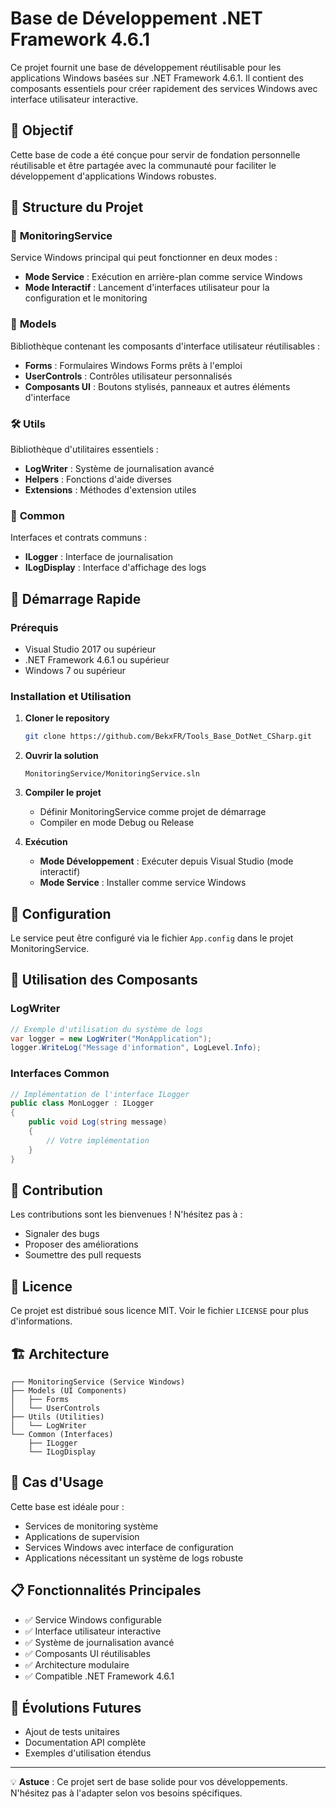 # Base de Développement .NET Framework 4.6.1

Ce projet fournit une base de développement réutilisable pour les applications Windows basées sur .NET Framework 4.6.1. Il contient des composants essentiels pour créer rapidement des services Windows avec interface utilisateur interactive.

## 🎯 Objectif

Cette base de code a été conçue pour servir de fondation personnelle réutilisable et être partagée avec la communauté pour faciliter le développement d'applications Windows robustes.

## 📁 Structure du Projet

### 🔧 **MonitoringService**
Service Windows principal qui peut fonctionner en deux modes :
- **Mode Service** : Exécution en arrière-plan comme service Windows
- **Mode Interactif** : Lancement d'interfaces utilisateur pour la configuration et le monitoring

### 🎨 **Models**
Bibliothèque contenant les composants d'interface utilisateur réutilisables :
- **Forms** : Formulaires Windows Forms prêts à l'emploi
- **UserControls** : Contrôles utilisateur personnalisés
- **Composants UI** : Boutons stylisés, panneaux et autres éléments d'interface

### 🛠️ **Utils**
Bibliothèque d'utilitaires essentiels :
- **LogWriter** : Système de journalisation avancé
- **Helpers** : Fonctions d'aide diverses
- **Extensions** : Méthodes d'extension utiles

### 🔗 **Common**
Interfaces et contrats communs :
- **ILogger** : Interface de journalisation
- **ILogDisplay** : Interface d'affichage des logs

## 🚀 Démarrage Rapide

### Prérequis
- Visual Studio 2017 ou supérieur
- .NET Framework 4.6.1 ou supérieur
- Windows 7 ou supérieur

### Installation et Utilisation

1. **Cloner le repository**
   ```bash
   git clone https://github.com/BekxFR/Tools_Base_DotNet_CSharp.git
   ```

2. **Ouvrir la solution**
   ```
   MonitoringService/MonitoringService.sln
   ```

3. **Compiler le projet**
   - Définir MonitoringService comme projet de démarrage
   - Compiler en mode Debug ou Release

4. **Exécution**
   - **Mode Développement** : Exécuter depuis Visual Studio (mode interactif)
   - **Mode Service** : Installer comme service Windows

## 🔧 Configuration

Le service peut être configuré via le fichier `App.config` dans le projet MonitoringService.

## 📖 Utilisation des Composants

### LogWriter
```csharp
// Exemple d'utilisation du système de logs
var logger = new LogWriter("MonApplication");
logger.WriteLog("Message d'information", LogLevel.Info);
```

### Interfaces Common
```csharp
// Implémentation de l'interface ILogger
public class MonLogger : ILogger
{
    public void Log(string message) 
    { 
        // Votre implémentation
    }
}
```

## 🤝 Contribution

Les contributions sont les bienvenues ! N'hésitez pas à :
- Signaler des bugs
- Proposer des améliorations
- Soumettre des pull requests

## 📄 Licence

Ce projet est distribué sous licence MIT. Voir le fichier `LICENSE` pour plus d'informations.

## 🏗️ Architecture

```
┌── MonitoringService (Service Windows)
├── Models (UI Components)
│   ├── Forms
│   └── UserControls
├── Utils (Utilities)
│   └── LogWriter
└── Common (Interfaces)
    ├── ILogger
    └── ILogDisplay
```

## 🎯 Cas d'Usage

Cette base est idéale pour :
- Services de monitoring système
- Applications de supervision
- Services Windows avec interface de configuration
- Applications nécessitant un système de logs robuste

## 📋 Fonctionnalités Principales

- ✅ Service Windows configurable
- ✅ Interface utilisateur interactive
- ✅ Système de journalisation avancé
- ✅ Composants UI réutilisables
- ✅ Architecture modulaire
- ✅ Compatible .NET Framework 4.6.1

## 🔄 Évolutions Futures

- Ajout de tests unitaires
- Documentation API complète
- Exemples d'utilisation étendus

---

💡 **Astuce** : Ce projet sert de base solide pour vos développements. N'hésitez pas à l'adapter selon vos besoins spécifiques.
